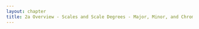 ```yaml
---
layout: chapter
title: 2a Overview - Scales and Scale Degrees - Major, Minor, and Chromatic
---
```

